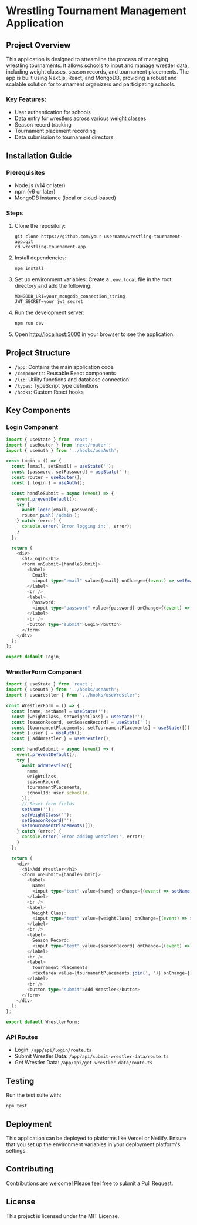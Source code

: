 # Wrestling Tournament Management Application

## Project Overview

This application is designed to streamline the process of managing wrestling tournaments. It allows schools to input and manage wrestler data, including weight classes, season records, and tournament placements. The app is built using Next.js, React, and MongoDB, providing a robust and scalable solution for tournament organizers and participating schools.

### Key Features:

- User authentication for schools
- Data entry for wrestlers across various weight classes
- Season record tracking
- Tournament placement recording
- Data submission to tournament directors

## Installation Guide

### Prerequisites

- Node.js (v14 or later)
- npm (v6 or later)
- MongoDB instance (local or cloud-based)

### Steps

1. Clone the repository:
   ```
   git clone https://github.com/your-username/wrestling-tournament-app.git
   cd wrestling-tournament-app
   ```

2. Install dependencies:
   ```
   npm install
   ```

3. Set up environment variables:
   Create a `.env.local` file in the root directory and add the following:
   ```
   MONGODB_URI=your_mongodb_connection_string
   JWT_SECRET=your_jwt_secret
   ```

4. Run the development server:
   ```
   npm run dev
   ```

5. Open [http://localhost:3000](http://localhost:3000) in your browser to see the application.

## Project Structure

- `/app`: Contains the main application code
- `/components`: Reusable React components
- `/lib`: Utility functions and database connection
- `/types`: TypeScript type definitions
- `/hooks`: Custom React hooks

## Key Components

### Login Component
```typescript
import { useState } from 'react';
import { useRouter } from 'next/router';
import { useAuth } from '../hooks/useAuth';

const Login = () => {
  const [email, setEmail] = useState('');
  const [password, setPassword] = useState('');
  const router = useRouter();
  const { login } = useAuth();

  const handleSubmit = async (event) => {
    event.preventDefault();
    try {
      await login(email, password);
      router.push('/admin');
    } catch (error) {
      console.error('Error logging in:', error);
    }
  };

  return (
    <div>
      <h1>Login</h1>
      <form onSubmit={handleSubmit}>
        <label>
          Email:
          <input type="email" value={email} onChange={(event) => setEmail(event.target.value)} />
        </label>
        <br />
        <label>
          Password:
          <input type="password" value={password} onChange={(event) => setPassword(event.target.value)} />
        </label>
        <br />
        <button type="submit">Login</button>
      </form>
    </div>
  );
};

export default Login;
```
### WrestlerForm Component
```typescript
import { useState } from 'react';
import { useAuth } from '../hooks/useAuth';
import { useWrestler } from '../hooks/useWrestler';

const WrestlerForm = () => {
  const [name, setName] = useState('');
  const [weightClass, setWeightClass] = useState('');
  const [seasonRecord, setSeasonRecord] = useState('');
  const [tournamentPlacements, setTournamentPlacements] = useState([]);
  const { user } = useAuth();
  const { addWrestler } = useWrestler();

  const handleSubmit = async (event) => {
    event.preventDefault();
    try {
      await addWrestler({
        name,
        weightClass,
        seasonRecord,
        tournamentPlacements,
        schoolId: user.schoolId,
      });
      // Reset form fields
      setName('');
      setWeightClass('');
      setSeasonRecord('');
      setTournamentPlacements([]);
    } catch (error) {
      console.error('Error adding wrestler:', error);
    }
  };

  return (
    <div>
      <h1>Add Wrestler</h1>
      <form onSubmit={handleSubmit}>
        <label>
          Name:
          <input type="text" value={name} onChange={(event) => setName(event.target.value)} />
        </label>
        <br />
        <label>
          Weight Class:
          <input type="text" value={weightClass} onChange={(event) => setWeightClass(event.target.value)} />
        </label>
        <br />
        <label>
          Season Record:
          <input type="text" value={seasonRecord} onChange={(event) => setSeasonRecord(event.target.value)} />
        </label>
        <br />
        <label>
          Tournament Placements:
          <textarea value={tournamentPlacements.join(', ')} onChange={(event) => setTournamentPlacements(event.target.value.split(', '))} />
        </label>
        <br />
        <button type="submit">Add Wrestler</button>
      </form>
    </div>
  );
};

export default WrestlerForm;
```
### API Routes
- Login: `/app/api/login/route.ts`
- Submit Wrestler Data: `/app/api/submit-wrestler-data/route.ts`
- Get Wrestler Data: `/app/api/get-wrestler-data/route.ts`

## Testing

Run the test suite with:
```
npm test
```

## Deployment

This application can be deployed to platforms like Vercel or Netlify. Ensure that you set up the environment variables in your deployment platform's settings.

## Contributing

Contributions are welcome! Please feel free to submit a Pull Request.

## License

This project is licensed under the MIT License.
